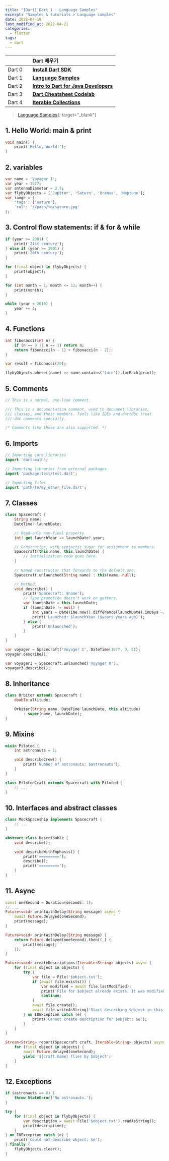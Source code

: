 ```yaml
---
title: "[Dart] Dart 1 - Language Samples"
excerpt: "Samples & tutorials > Language samples"
date: 2022-04-19
last_modified_at: 2022-04-21
categories:
  - flutter
tags:
  - dart
---
```


|||Dart 배우기|
|:---:|:---:|:---|
|Dart 0||**[Install Dart SDK](https://burningfalls.github.io/flutter/dart0-install-dart-sdk/)**|
|Dart 1||**[Language Samples](https://burningfalls.github.io/flutter/dart1-language-samples/)**|
|Dart 2||**[Intro to Dart for Java Developers](https://burningfalls.github.io/flutter/dart2-intro-to-dart-for-java-developers/)**|
|Dart 3||**[Dart Cheatsheet Codelab](https://burningfalls.github.io/flutter/dart3-dart-cheatsheet-codelab/)**|
|Dart 4||**[Iterable Collections](https://burningfalls.github.io/flutter/dart4-iterable-collections/)**|

> [Language Samples](https://dart.dev/samples){: target="_blank"}

## 1. Hello World: main & print

```dart
void main() {
    print('Hello, World!');
}
```

## 2. variables

```dart
var name = 'Voyager I';
var year = 1977;
var antennaDiameter = 3.7;
var flybyObjects = ['Jupiter', 'Saturn', 'Uranus', 'Neptune'];
var iamge = {
    'tags': ['saturn'],
    'rul': '//path/to/saturn.jpg'
};
```

## 3. Control flow statements: if & for & while

```dart
if (year >= 2001) {
    print('21st century');
} else if (year >= 1901) {
    print('20th century');
}

for (final object in flybyObjects) {
    print(object);
}

for (int month = 1; month <= 12; month++) {
    print(month);
}

while (year < 2016) {
    year += 1;
}
```

## 4. Functions

```dart
int fibonacci(int n) {
    if (n == 0 || n == 1) return n;
    return fibonacci(n - 1) + fibonacci(n - 2);
}

var result = fibonacci(20);
```

```dart
flybyObjects.where((name) => name.contains('turn')).forEach(print);
```

## 5. Comments

```dart
// This is a normal, one-line comment.

/// This is a documentation comment, used to document libraries,
/// classes, and their members. Tools like IDEs and dartdoc treat
/// doc comments specially.

/* Comments like these are also supported. */
```

## 6. Imports

```dart
// Importing core libraries
import 'dart:math';

// Importing libraries from external packages
import 'package:test/test.dart';

// Importing files
import 'path/to/my_other_file.dart';
```

## 7. Classes

```dart
class Spacecraft {
    String name;
    DateTime? launchDate;

    // Read-only non-final property
    int? get launchYear => launchDate?.year;

    // Constructor, with syntactic sugar for assignment to members.
    Spacecraft(this.name, this.launchDate) {
        // Initialization code goes here.
    }
    
    // Named constructor that forwards to the default one.
    Spacecraft.unlaunched(String name) : this(name, null);

    // Method.
    void describe() {
        print('Spacecraft: $name');
        // Type promotion doesn't work on getters.
        var launchDate = this.launchDate;
        if (launchDate != null) {
            int years = DateTime.now().difference(launchDate).inDays ~/ 365;
            print('Launched: $launchYear ($years years ago)');
        } else {
            print('Unlaunched');
        }
    }
}
```

```dart
var voyager = Spacecraft('Voyager I', DateTime(1977, 9, 5));
voyager.describe();

var voyager3 = Spacecraft.unlaunched('Voyager Ⅲ');
voyager3.describe();
```

## 8. Inheritance

```dart
class Orbiter extends Spacecraft {
    double altitude;

    Orbiter(String name, DateTime launchDate, this.altitude)
        : super(name, launchDate);
}
```

## 9. Mixins

```dart
mixin Piloted {
    int astronauts = 1;

    void describeCrew() {
        print('Number of astronauts: $astronauts');
    }
}
```

```dart
class PilotedCraft extends Spacecraft with Piloted {
    // ...
}
```

## 10. Interfaces and abstract classes

```dart
class MockSpaceship implements Spacecraft {
    // ...
}
```

```dart
abstract class Describable {
    void describe();

    void describeWithEmphasis() {
        print('=========');
        describe();
        print('=========');
    }
}
```

## 11. Async

```dart
const oneSecond = Duration(seconds: 1);
// ...
Future<void> printWithDelay(String message) async {
    await Future.delayed(oneSecond);
    print(message);
}
```

```dart
Future<void> printWithDelay(String message) {
    return Future.delayed(oneSecond).then((_) {
        print(message);
    });
}
```

```dart
Future<void> createDescriptions(Iterable<String> objects) async {
    for (final object in objects) {
        try {
            var file = File('$object.txt');
            if (await file.exists()) {
                var modified = await file.lastModified);
                print('File for $object already exists. It was modified on $modified.');
                continue;
            }
            await file.create();
            await file.writeAsString('Start describing $object in this file.');
        } on IOException catch (e) {
            print('Cannot create description for $object: $e');
        }
    }
}
```

```dart
Stream<String> report(Spacecraft craft, Iterable<String> objects) async* {
    for (final object in objects) {
        await Future.delayed(oneSecond);
        yield '${craft.name} flies by $object';
    }
}
```

## 12. Exceptions

```dart
if (astronauts == 0) {
    throw StateError('No astronauts.');
}
```

```dart
try {
    for (final object in flybyObjects) {
        var description = await File('$object.txt').readAsString();
        print(description);
    }
} on IOException catch (e) {
    print('Could not describe object: $e');
} finally {
    flybyObjects.clear();
}
```